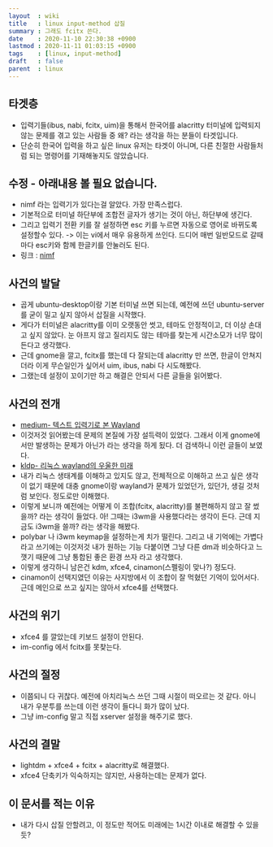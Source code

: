 ```yaml
---
layout  : wiki
title   : linux input-method 삽질
summary : 그래도 fcitx 쓴다.
date    : 2020-11-10 22:30:38 +0900
lastmod : 2020-11-11 01:03:15 +0900
tags    : [linux, input-method]
draft   : false
parent  : linux
---
```


## 타겟층
 * 입력기들(ibus, nabi, fcitx, uim)을 통해서 한국어를 alacritty 터미널에 입력되지 않는 문제를 겪고 있는 사람들 중 왜? 라는 생각을 하는 분들이 타겟입니다.
 * 단순히 한국어 입력을 하고 싶은 linux 유저는 타겟이 아니며, 다른 친절한 사람들처럼 되는 명령어를 기재해놓지도 않았습니다.

## 수정 - 아래내용 볼 필요 없습니다.
 * nimf 라는 입력기가 있다는걸 알았다. 가장 만족스럽다.
 * 기본적으로 터미널 하단부에 조합전 글자가 생기는 것이 아닌, 하단부에 생긴다.
 * 그리고 입력기 전환 키를 잘 설정하면 esc 키를 누르면 자동으로 영어로 바뀌도록 설정할수 있다. -> 이는 vi에서 매우 유용하게 쓰인다. 드디어 매번 일반모드로 갈때마다 esc키와 함께 한글키를 안눌러도 된다.
 * 링크 : [nimf](https://github.com/hamonikr/nimf)

## 사건의 발달
 * 곱게 ubuntu-desktop이랑 기본 터미널 쓰면 되는데, 예전에 쓰던 ubuntu-server 를 굳이 밀고 싶지 않아서 삽질을 시작했다.
 * 게다가 터미널은 alacritty를 이미 오랫동안 썻고, 테마도 안정적이고, 더 이상 손대고 싶지 않았다. 눈 아프지 않고 질리지도 않는 테마를 찾는게 시간소모가 너무 많이 든다고 생각했다.
 * 근데 gnome을 깔고, fcitx를 했는데 다 잘되는데 alacritty 만 쓰면, 한글이 안쳐지더라 이게 무슨일인가 싶어서 uim, ibus, nabi 다 시도해봤다.
 * 그랬는데 설정이 꼬이기만 하고 해결은 안되서 다른 글들을 읽어봤다.

## 사건의 전개
 * [medium- 텍스트 입력기로 본 Wayland](https://medium.com/@parkjoonkyu/%ED%85%8D%EC%8A%A4%ED%8A%B8-%EC%9E%85%EB%A0%A5%EA%B8%B0%EB%A1%9C-%EB%B3%B8-wayland%EC%9D%98-%ED%98%84%EC%A3%BC%EC%86%8C-130ac441de7a)
 * 이것저것 읽어봤는데 문제의 본질에 가장 설득력이 있었다. 그래서 이게 gnome에서만 발생하는 문제가 아닌가 라는 생각을 하게 됬다. 더 검색하니 이런 글들이 보였다.
 * [kldp- 리눅스 wayland의 우울한 미래](https://kldp.org/node/161688)
 * 내가 리눅스 생태계를 이해하고 있지도 않고, 전체적으로 이해하고 쓰고 싶은 생각이 없기 때문에 대충 gnome이랑 wayland가 문제가 있었던가, 있던가, 생길 것처럼 보인다. 정도로만 이해했다.
 * 이렇게 보니까 예전에는 어떻게 이 조합(fcitx, alacritty)를 불편해하지 않고 잘 썼을까? 라는 생각이 들었다. 아! 그때는 i3wm을 사용했다라는 생각이 든다. 근데 지금도 i3wm을 쓸까? 라는 생각을 해봤다.
 * polybar 나 i3wm keymap을 설정하는게 치가 떨린다. 그리고 내 기억에는 가볍다 라고 쓰기에는 이것저것 내가 원하는 기능 다붙이면 그냥 다른 dm과 비슷하다고 느꼇기 때문에 그냥 통합된 좋은 환경 쓰자 라고 생각했다.
 * 이렇게 생각하니 남은건 kdm, xfce4, cinamon(스펠링이 맞나?) 정도다.
 * cinamon이 선택지였던 이유는 사지방에서 이 조합이 잘 먹혔던 기억이 있어서다. 근데 메인으로 쓰고 싶지는 않아서 xfce4를 선택했다.

## 사건의 위기
 * xfce4 를 깔았는데 키보드 설정이 안된다.
 * im-config 에서 fcitx를 못찾는다.

## 사건의 절정
 * 이쯤되니 다 귀찮다. 예전에 아치리눅스 쓰던 그때 시절이 떠오르는 것 같다. 아니 내가 우분투를 쓰는데 이런 생각이 들다니 화가 많이 났다.
 * 그냥 im-config 말고 직접 xserver 설정을 해주기로 했다.

## 사건의 결말
 * lightdm + xfce4 + fcitx + alacritty로 해결했다.
 * xfce4 단축키가 익숙하지는 않지만, 사용하는데는 문제가 없다.

## 이 문서를 적는 이유
 * 내가 다시 삽질 안할려고, 이 정도만 적어도 미래에는 1시간 이내로 해결할 수 있을듯?
